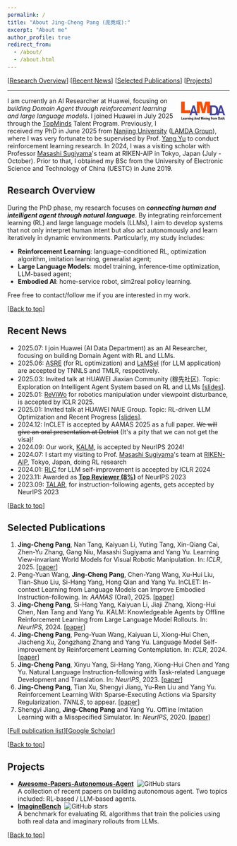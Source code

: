 ```yaml
---
permalink: /
title: "About Jing-Cheng Pang (庞竟成):"
excerpt: "About me"
author_profile: true
redirect_from: 
  - /about/
  - /about.html
---
```


<span id="top" style="position: absolute; top: 0; opacity: 0;"></span>

<style>
#top {
  top: -100px;
}
</style>


[[Research Overview](#research-overview)] [[Recent News](#recent-news)] [[Selected Publications](#selected-publications)] [[Projects](#projects)]

---

<div style="float: right; margin: 10px;">
  <a href="http://www.lamda.nju.edu.cn/"> <img src="../images/lamda_logo.jpg" alt="Your Image" style="max-width: 100px; max-height: 100px;" /> </a>
</div>



I am currently an AI Researcher at Huawei, focusing on _building Domain Agent through reinforcement learning and large language models_. I joined Huawei in July 2025 through the [TopMinds](https://career.huawei.com/reccampportal/portal5/topminds.html) Talent Program.
Previously, I received my PhD in June 2025 from [Nanjing University](https://www.nju.edu.cn/) ([LAMDA Group](https://www.lamda.nju.edu.cn)), where I was very fortunate to be supervised by Prof. [Yang Yu](https://www.wolai.com/eyounx/dtR1MTyRXS5tP5Cex4KtdK) to conduct reinforcement learning research. In 2024, I was a visiting scholar with Professor [Masashi Sugiyama](http://www.ms.k.u-tokyo.ac.jp/sugi/)'s team at RIKEN-AIP in Tokyo, Japan (July - October).
Prior to that, I obtained my BSc from the University of Electronic Science and Technology of China (UESTC) in June 2019.


## Research Overview

During the PhD phase, my research focuses on **_connecting human and intelligent agent through natural language_**.
By integrating reinforcement learning (RL) and large language models (LLMs), I aim to develop systems that not only interpret human intent but also act autonomously and learn iteratively in dynamic environments.
Particularly, my study includes:

- **Reinforcement Learning**: language-conditioned RL, optimization algorithm, imitation learning, generalist agent;
- **Large Language Models**: model training, inference-time optimization, LLM-based agent;
- **Embodied AI**: home-service robot, sim2real policy learning.

Free free to contact/follow me if you are interested in my work. 

[[Back to top](#top)]

## Recent News
- 2025.07: I join Huawei (AI Data Department) as an AI Researcher, focusing on building Domain Agent with RL and LLMs.
- 2025.06: [ASRE](https://ieeexplore.ieee.org/document/10982133) (for RL optimization) and [LaMSeI](https://openreview.net/forum?id=nnlmcxYWlV) (for LLM application) are accepted by TNNLS and TMLR, respectively.
- 2025.03: Invited talk at HUAWEI Jiaxian Community (稼先社区). Topic: Exploration on Intelligent Agent System based on RL and LLMs [[slides](/files/slides/jiaxian_slides.pdf)].
- 2025.01: [ReViWo](https://openreview.net/forum?id=vJwjWyt4Ed) for robotics manipulation under viewpoint disturbance, is accepted by ICLR 2025.
- 2025.01: Invited talk at HUAWEI NAIE Group. Topic: RL-driven LLM Optimization and Recent Progress [[slides](/files/slides/RL_driven_LLM.pdf)].
- 2024.12: InCLET is accepted by AAMAS 2025 as a full paper. ~~We will give an oral presentation at Detriot~~ (It's a pity that we can not get the visa)!
- 2024.09: Our work, [KALM](https://openreview.net/forum?id=tb1MlJCY5g), is accepted by NeurIPS 2024! 
- 2024.07: I start my visiting to Prof. [Masashi Sugiyama](http://www.ms.k.u-tokyo.ac.jp/sugi/)'s team at [RIKEN-AIP](https://www.riken.jp/en/research/labs/aip/), Tokyo, Japan, doing RL research
- 2024.01: [RLC](https://openreview.net/forum?id=38E4yUbrgr) for LLM self-improvement is accepted by ICLR 2024
- 2023.11: Awarded as [**Top Reviewer (8%)**](https://nips.cc/Conferences/2023/ProgramCommittee) of NeurIPS 2023
- 2023.09: [TALAR](https://openreview.net/forum?id=bx0SDRVDzF&noteId=E1F2N1w0DO), for instruction-following agents, gets accepted by NeurIPS 2023

[[Back to top](#top)]

## Selected Publications

1. **Jing-Cheng Pang**, Nan Tang, Kaiyuan Li, Yuting Tang, Xin-Qiang Cai, Zhen-Yu Zhang, Gang Niu, Masashi Sugiyama and Yang Yu. Learning View-invariant World Models for Visual Robotic Manipulation. In: *ICLR*, 2025. [[paper](https://openreview.net/forum?id=vJwjWyt4Ed)]
2. Peng-Yuan Wang, **Jing-Cheng Pang**, Chen-Yang Wang, Xu-Hui Liu, Tian-Shuo Liu, Si-Hang Yang, Hong Qian and Yang Yu. InCLET: In-context Learning from Language Models can Improve Embodied Instruction-following. In: *AAMAS* (Oral), 2025. [[paper](https://openreview.net/forum?id=qaI22j5mwJ)]
3. **Jing-Cheng Pang**, Si-Hang Yang, Kaiyuan Li, Jiaji Zhang, Xiong-Hui Chen, Nan Tang and Yang Yu. KALM: Knowledgeable Agents by Offline Reinforcement Learning from Large Language Model Rollouts. In: *NeurIPS*, 2024. [[paper](https://openreview.net/forum?id=tb1MlJCY5g)]
4. **Jing-Cheng Pang**, Peng-Yuan Wang, Kaiyuan Li, Xiong-Hui Chen, Jiacheng Xu, Zongzhang Zhang and Yang Yu. Language Model Self-improvement by Reinforcement Learning Contemplation. In: *ICLR*, 2024. [[paper](https://openreview.net/forum?id=38E4yUbrgr)]
5. **Jing-Cheng Pang**, Xinyu Yang, Si-Hang Yang, Xiong-Hui Chen and Yang Yu. Natural Language Instruction-following with Task-related Language Development and Translation. In: *NeurIPS*, 2023. [[paper](https://openreview.net/forum?id=bx0SDRVDzF)]
6. **Jing-Cheng Pang**, Tian Xu, Shengyi Jiang, Yu-Ren Liu and Yang Yu. Reinforcement Learning With Sparse-Executing Actions via Sparsity Regularization. *TNNLS*, to appear. [[paper](https://arxiv.org/pdf/2105.08666)]
7. Shengyi Jiang, **Jing-Cheng Pang** and Yang Yu. Offline Imitation Learning with a Misspecified Simulator. In: *NeurIPS*, 2020. [[paper](https://proceedings.neurips.cc/paper_files/paper/2020/file/60cb558c40e4f18479664069d9642d5a-Paper.pdf)]

[[Full publication list](/publications/)][[Google Scholar](https://scholar.google.com/citations?user=R3Y_WrkAAAAJ&hl=en)]

[[Back to top](#top)]

## Projects

<ul>
    <li><strong><a href="https://github.com/lafmdp/Awesome-Papers-Autonomous-Agent" target="_blank">Awesome-Papers-Autonomous-Agent</a></strong>&nbsp;&nbsp;<img style="height:1em" alt="GitHub stars" src="https://img.shields.io/github/stars/lafmdp/Awesome-Papers-Autonomous-Agent?style=social" />
    <br />
    A collection of recent papers on building autonomous agent. Two topics included: RL-based / LLM-based agents.
    </li>
    <li><strong><a href="https://github.com/LAMDA-RL/ImagineBench" target="_blank">ImagineBench</a></strong>&nbsp;&nbsp;<img style="height:1em" alt="GitHub stars" src="https://img.shields.io/github/stars/LAMDA-RL/ImagineBench?style=social" />
        <br />
        A benchmark for evaluating RL algorithms that train the policies using both real data and imaginary rollouts from LLMs. 
    </li>
</ul>

[[Back to top](#top)]

